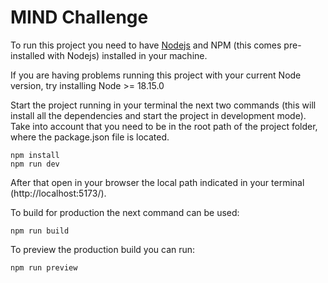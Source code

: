 # MIND Challenge

To run this project you need to have [Nodejs](https://nodejs.org/) and NPM (this comes pre-installed with Nodejs) installed in your machine.

If you are having problems running this project with your current Node version, try installing Node >= 18.15.0

Start the project running in your terminal the next two commands (this will install all the dependencies and start the project in development mode).
Take into account that you need to be in the root path of the project folder, where the package.json file is located.

```
npm install
npm run dev
```

After that open in your browser the local path indicated in your terminal (http://localhost:5173/).

To build for production the next command can be used:

```
npm run build
```

To preview the production build you can run:

```
npm run preview
```
